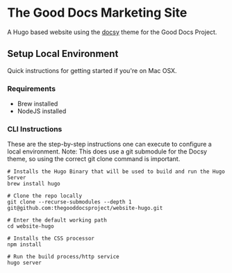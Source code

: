 # The Good Docs Marketing Site

A Hugo based website using the [docsy](https://github.com/google/docsy/) theme for the Good Docs Project.

## Setup Local Environment

Quick instructions for getting started if you're on Mac OSX.

### Requirements

- Brew installed
- NodeJS installed

### CLI Instructions

These are the step-by-step instructions one can execute to configure a local environment.
Note: This does use a git submodule for the Docsy theme, so using the correct git clone command is important.

```shell
# Installs the Hugo Binary that will be used to build and run the Hugo Server
brew install hugo

# Clone the repo locally
git clone --recurse-submodules --depth 1 git@github.com:thegooddocsproject/website-hugo.git

# Enter the default working path
cd website-hugo

# Installs the CSS processor
npm install

# Run the build process/http service
hugo server
```
